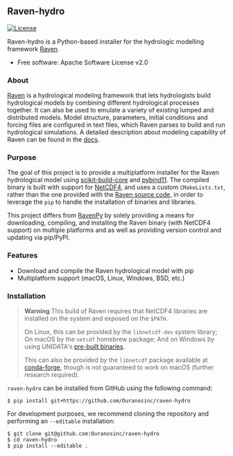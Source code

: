## Raven-hydro

[![License](https://img.shields.io/github/license/Ouranosinc/raven-hydro.svg)](https://github.com/Ouranosinc/raven-hydro/blob/main/LICENSE)

<!-- cut after this -->

Raven-hydro is a Python-based installer for the hydrologic modelling framework [Raven](http://raven.uwaterloo.ca/).

- Free software: Apache Software License v2.0

### About

[Raven](http://raven.uwaterloo.ca) is a hydrological modeling framework that lets hydrologists build hydrological models by combining different hydrological processes together. It can also be used to emulate a variety of existing lumped and distributed models. Model structure, parameters, initial conditions and forcing files are configured in text files, which Raven parses to build and run hydrological simulations. A detailed description about modeling capability of Raven can be found in the [docs](https://www.civil.uwaterloo.ca/raven/files/v3.6/RavenManual_v3.6.pdf).

### Purpose

The goal of this project is to provide a multiplatform installer for the Raven hydrological model using [scikit-build-core](https://github.com/scikit-build/scikit-build-core) and [pybind11](https://github.com/pybind/pybind11). The compiled binary is built with support for [NetCDF4](https://www.unidata.ucar.edu/software/netcdf/), and uses a custom `CMakeLists.txt`, rather than the one provided with the [Raven source code](http://raven.uwaterloo.ca/Downloads.html), in order to leverage the `pip` to handle the installation of binaries and libraries.

This project differs from [RavenPy](https://github.com/CSHS-CWRA/RavenPy) by solely providing a means for downloading, compiling, and installing the Raven binary (with NetCDF4 support) on multiple platforms and as well as providing version control and updating via pip/PyPI.

### Features

- Download and compile the Raven hydrological model with pip
- Multiplatform support (macOS, Linux, Windows, BSD, etc.)

### Installation

> **Warning**
> This build of Raven requires that NetCDF4 libraries are installed on the system and exposed on the `$PATH`.
> 
> On Linux, this can be provided by the `libnetcdf-dev` system library; On macOS by the `netcdf` homebrew package; And on Windows by using UNIDATA's [pre-built binaries](https://docs.unidata.ucar.edu/netcdf-c/current/winbin.html).
> 
> This can also be provided by the `libnetcdf` package available at [conda-forge](https://anaconda.org/conda-forge/libnetcdf), though is not guaranteed to work on macOS (further research required).

`raven-hydro` can be installed from GitHub using the following command:

```shell
$ pip install git+https://github.com/Ouranosinc/raven-hydro
```

For development purposes, we recommend cloning the repository and performing an `--editable` installation:

```shell
$ git clone git@github.com:Ouranosinc/raven-hydro
$ cd raven-hydro
$ pip install --editable .
```

<!-- but before this -->
